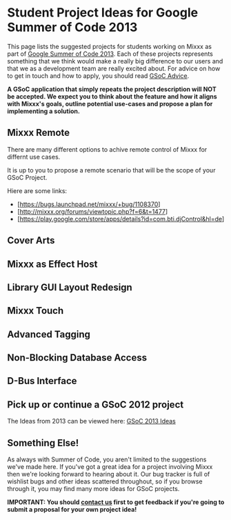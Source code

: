 # Student Project Ideas for Google Summer of Code 2013

This page lists the suggested projects for students working on Mixxx as
part of [Google Summer of
Code 2013](http://www.google-melange.com/gsoc/homepage/google/gsoc2013/).
Each of these projects represents something that we think would make a
really big difference to our users and that we as a development team are
really excited about. For advice on how to get in touch and how to
apply, you should read [GSoC Advice](gsocadvice).

**A GSoC application that simply repeats the project description will
NOT be accepted. We expect you to think about the feature and how it
aligns with Mixxx's goals, outline potential use-cases and propose a
plan for implementing a solution.**

## Mixxx Remote

There are many different options to achive remote control of Mixxx for
differnt use cases.

It is up to you to propose a remote scenario that will be the scope of
your GSoC Project.

Hiere are some links:

  - \[<https://bugs.launchpad.net/mixxx/+bug/1108370>\]
  - \[<http://mixxx.org/forums/viewtopic.php?f=6&t=1477>\]
  - \[<https://play.google.com/store/apps/details?id=com.bti.djControl&hl=de>\]

## Cover Arts

## Mixxx as Effect Host

## Library GUI Layout Redesign

## Mixxx Touch

## Advanced Tagging

## Non-Blocking Database Access

## D-Bus Interface

## Pick up or continue a GSoC 2012 project

The Ideas from 2013 can be viewed here: [GSoC 2013 Ideas](gsoc2013ideas)

## Something Else\!

As always with Summer of Code, you aren't limited to the suggestions
we've made here. If you've got a great idea for a project involving
Mixxx then we're looking forward to hearing about it. Our bug tracker is
full of wishlist bugs and other ideas scattered throughout, so if you
browse through it, you may find many more ideas for GSoC projects.

**IMPORTANT: You should [contact us](gsocadvice) first to get feedback
if you're going to submit a proposal for your own project idea\!**
